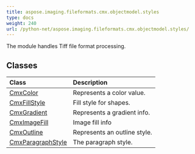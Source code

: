 ```yaml
---
title: aspose.imaging.fileformats.cmx.objectmodel.styles
type: docs
weight: 240
url: /python-net/aspose.imaging.fileformats.cmx.objectmodel.styles/
---
```



The module handles Tiff file format processing.

## **Classes**
| **Class** | **Description** |
| :- | :- |
| [CmxColor](/imaging/python-net/aspose.imaging.fileformats.cmx.objectmodel.styles/cmxcolor/) | Represents a color value. |
| [CmxFillStyle](/imaging/python-net/aspose.imaging.fileformats.cmx.objectmodel.styles/cmxfillstyle/) | Fill style for shapes. |
| [CmxGradient](/imaging/python-net/aspose.imaging.fileformats.cmx.objectmodel.styles/cmxgradient/) | Represents a gradient info. |
| [CmxImageFill](/imaging/python-net/aspose.imaging.fileformats.cmx.objectmodel.styles/cmximagefill/) | Image fill info |
| [CmxOutline](/imaging/python-net/aspose.imaging.fileformats.cmx.objectmodel.styles/cmxoutline/) | Represents an outline style. |
| [CmxParagraphStyle](/imaging/python-net/aspose.imaging.fileformats.cmx.objectmodel.styles/cmxparagraphstyle/) | The paragraph style. |
